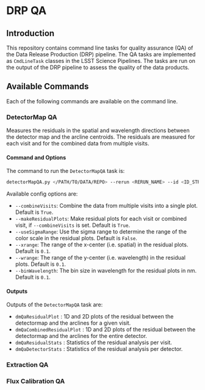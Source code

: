DRP QA
======

## Introduction

This repository contains command line tasks for quality assurance (QA) of the
Data Release Production (DRP) pipeline. The QA tasks are implemented as
`CmdLineTask` classes in the LSST Science Pipelines. The tasks are run on the
output of the DRP pipeline to assess the quality of the data products.

## Available Commands

Each of the following commands are available on the command line.

### DetectorMap QA

Measures the residuals in the spatial and wavelength directions between the
detector map and the arcline centroids. The residuals are measured for each
visit and for the combined data from multiple visits.

#### Command and Options

The command to run the `DetectorMapQA` task is:

```bash
detectorMapQA.py </PATH/TO/DATA/REPO> --rerun <RERUN_NAME> --id <ID_STR> 
```

Available config options are:

- `--combineVisits`: Combine the data from multiple visits into a single plot. Default is `True`.
- `--makeResidualPlots`: Make residual plots for each visit or combined visit, if `--combineVisits` is set. Default is
  `True`.
- `--useSigmaRange`: Use the sigma range to determine the range of the color scale in the residual plots. Default is
  `False`.
- `--xrange`: The range of the x-center (i.e. spatial) in the residual plots. Default is `0.1`.
- `--wrange`: The range of the y-center (i.e. wavelength) in the residual plots. Default is `0.1`.
- `--binWavelength`: The bin size in wavelength for the residual plots in nm. Default is `0.1`.

#### Outputs

Outputs of the `DetectorMapQA` task are:

- `dmQaResidualPlot` : 1D and 2D plots of the residual between the detectormap and the arclines for a given visit.
- `dmQaCombinedResidualPlot` : 1D and 2D plots of the residual between the detectormap and the arclines for the entire
  detector.
- `dmQaResidualStats` : Statistics of the residual analysis per visit.
- `dmQaDetectorStats` :  Statistics of the residual analysis per detector.

### Extraction QA

### Flux Calibration QA
